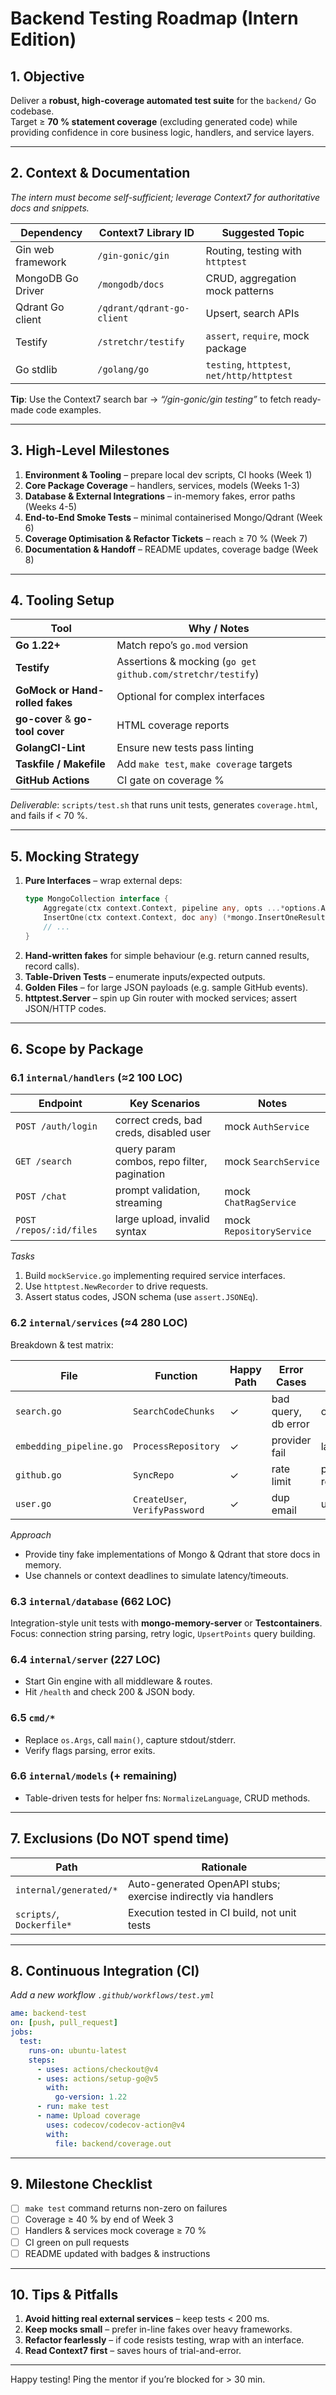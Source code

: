 # Backend Testing Roadmap (Intern Edition)

## 1. Objective

Deliver a **robust, high-coverage automated test suite** for the `backend/` Go codebase.  
Target ≥ **70 % statement coverage** (excluding generated code) while providing confidence in core business logic, handlers, and service layers.

---

## 2. Context & Documentation

*The intern must become self-sufficient; leverage Context7 for authoritative docs and snippets.*

| Dependency | Context7 Library ID | Suggested Topic |
|------------|--------------------|-----------------|
| Gin web framework | `/gin-gonic/gin` | Routing, testing with `httptest` |
| MongoDB Go Driver | `/mongodb/docs` | CRUD, aggregation mock patterns |
| Qdrant Go client | `/qdrant/qdrant-go-client` | Upsert, search APIs |
| Testify | `/stretchr/testify` | `assert`, `require`, mock package |
| Go stdlib | `/golang/go` | `testing`, `httptest`, `net/http/httptest` |

**Tip**: Use the Context7 search bar → _“/gin-gonic/gin testing”_ to fetch ready-made code examples.

---

## 3. High-Level Milestones

1. **Environment & Tooling** – prepare local dev scripts, CI hooks (Week 1)  
2. **Core Package Coverage** – handlers, services, models (Weeks 1-3)  
3. **Database & External Integrations** – in-memory fakes, error paths (Weeks 4-5)  
4. **End-to-End Smoke Tests** – minimal containerised Mongo/Qdrant (Week 6)  
5. **Coverage Optimisation & Refactor Tickets** – reach ≥ 70 % (Week 7)  
6. **Documentation & Handoff** – README updates, coverage badge (Week 8)

---

## 4. Tooling Setup

| Tool | Why / Notes |
|------|-------------|
| **Go 1.22+** | Match repo’s `go.mod` version |
| **Testify** | Assertions & mocking (`go get github.com/stretchr/testify`) |
| **GoMock or Hand-rolled fakes** | Optional for complex interfaces |
| **go-cover** & **go-tool cover** | HTML coverage reports |
| **GolangCI-Lint** | Ensure new tests pass linting |
| **Taskfile / Makefile** | Add `make test`, `make coverage` targets |
| **GitHub Actions** | CI gate on coverage % |

*Deliverable*: `scripts/test.sh` that runs unit tests, generates `coverage.html`, and fails if < 70 %.

---

## 5. Mocking Strategy

1. **Pure Interfaces** – wrap external deps:  
   ```go
   type MongoCollection interface {
       Aggregate(ctx context.Context, pipeline any, opts ...*options.AggregateOptions) (Cursor, error)
       InsertOne(ctx context.Context, doc any) (*mongo.InsertOneResult, error)
       // ...
   }
   ```
2. **Hand-written fakes** for simple behaviour (e.g. return canned results, record calls).
3. **Table-Driven Tests** – enumerate inputs/expected outputs.
4. **Golden Files** – for large JSON payloads (e.g. sample GitHub events).
5. **httptest.Server** – spin up Gin router with mocked services; assert JSON/HTTP codes.

---

## 6. Scope by Package

### 6.1 `internal/handlers` (≈2 100 LOC)

| Endpoint | Key Scenarios | Notes |
|----------|---------------|-------|
| `POST /auth/login` | correct creds, bad creds, disabled user | mock `AuthService` |
| `GET /search` | query param combos, repo filter, pagination | mock `SearchService` |
| `POST /chat` | prompt validation, streaming | mock `ChatRagService` |
| `POST /repos/:id/files` | large upload, invalid syntax | mock `RepositoryService` |

*Tasks*
1. Build `mockService.go` implementing required service interfaces.
2. Use `httptest.NewRecorder` to drive requests.
3. Assert status codes, JSON schema (use `assert.JSONEq`).

### 6.2 `internal/services` (≈4 280 LOC)

Breakdown & test matrix:

| File | Function | Happy Path | Error Cases | Edge | Needs Mock |
|------|----------|-----------|-------------|------|------------|
| `search.go` | `SearchCodeChunks` | ✓ | bad query, db error | offset>docs | mongodb, qdrant |
| `embedding_pipeline.go` | `ProcessRepository` | ✓ | provider fail | large repo | embedding provider |
| `github.go` | `SyncRepo` | ✓ | rate limit | private repo | GitHub API |
| `user.go` | `CreateUser`, `VerifyPassword` | ✓ | dup email | unicode pw | bcrypt |

*Approach*
- Provide tiny fake implementations of Mongo & Qdrant that store docs in memory.  
- Use channels or context deadlines to simulate latency/timeouts.

### 6.3 `internal/database` (662 LOC)

Integration-style unit tests with **mongo-memory-server** or **Testcontainers**.  
Focus: connection string parsing, retry logic, `UpsertPoints` query building.

### 6.4 `internal/server` (227 LOC)

- Start Gin engine with all middleware & routes.
- Hit `/health` and check 200 & JSON body.

### 6.5 `cmd/*`

- Replace `os.Args`, call `main()`, capture stdout/stderr.
- Verify flags parsing, error exits.

### 6.6 `internal/models` (+ remaining)

- Table-driven tests for helper fns: `NormalizeLanguage`, CRUD methods.

---

## 7. Exclusions (Do NOT spend time)

| Path | Rationale |
|------|-----------|
| `internal/generated/*` | Auto-generated OpenAPI stubs; exercise indirectly via handlers |
| `scripts/`, `Dockerfile*` | Execution tested in CI build, not unit tests |

---

## 8. Continuous Integration (CI)

*Add a new workflow `.github/workflows/test.yml`*
```yaml
ame: backend-test
on: [push, pull_request]
jobs:
  test:
    runs-on: ubuntu-latest
    steps:
      - uses: actions/checkout@v4
      - uses: actions/setup-go@v5
        with:
          go-version: 1.22
      - run: make test
      - name: Upload coverage
        uses: codecov/codecov-action@v4
        with:
          file: backend/coverage.out
```

---

## 9. Milestone Checklist

- [ ] `make test` command returns non-zero on failures  
- [ ] Coverage ≥ 40 % by end of Week 3  
- [ ] Handlers & services mock coverage ≥ 70 %  
- [ ] CI green on pull requests  
- [ ] README updated with badges & instructions  

---

## 10. Tips & Pitfalls

1. **Avoid hitting real external services** – keep tests < 200 ms.  
2. **Keep mocks small** – prefer in-line fakes over heavy frameworks.  
3. **Refactor fearlessly** – if code resists testing, wrap with an interface.  
4. **Read Context7 first** – saves hours of trial-and-error.

---

Happy testing! Ping the mentor if you’re blocked for > 30 min. 